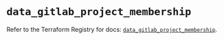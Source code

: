 # `data_gitlab_project_membership`

Refer to the Terraform Registry for docs: [`data_gitlab_project_membership`](https://registry.terraform.io/providers/gitlabhq/gitlab/16.8.1/docs/data-sources/project_membership).
